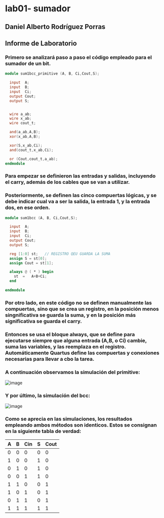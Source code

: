 # lab01- sumador 
## Daniel Alberto Rodríguez Porras

## Informe de Laboratorio 

### Primero se analizará paso a paso el código empleado para el sumador de un bit. 
```verilog
module sum1bcc_primitive (A, B, Ci,Cout,S);

  input  A;
  input  B;
  input  Ci;
  output Cout;
  output S;


  wire a_ab;
  wire x_ab;
  wire cout_t;

  and(a_ab,A,B);
  xor(x_ab,A,B);

  xor(S,x_ab,Ci);
  and(cout_t,x_ab,Ci);

  or (Cout,cout_t,a_ab);
endmodule
```

### Para empezar se definieron las entradas y salidas, incluyendo el carry, además de los cables que se van a utilizar.

### Posteriormente, se definen las cinco compuertas lógicas, y se debe indicar cual va a ser la salida, la entrada 1, y la entrada dos, en ese orden.

```verilog
module sum1bcc (A, B, Ci,Cout,S);

  input  A;
  input  B;
  input  Ci;
  output Cout;
  output S;

  reg [1:0] st;   // REGISTRO QEU GUARDA LA SUMA 
  assign S = st[0];
  assign Cout = st[1];

  always @ ( * ) begin
  	st  = 	A+B+Ci;
  end
  
endmodule
```

### Por otro lado, en este código no se definen manualmente las compuertas, sino que se crea un registro, en la posición menos singnificativa se guarda la suma, y en la posición más significativa se guarda el carry.
### Entonces se usa el bloque always, que se define para ejecutarse siempre que alguna entrada (A,B, o Ci) cambie, suma las variables, y las reemplaza en el registro. Automáticamente Quartus define las compuertas y conexiones necesarias para llevar a cbo la tarea.

### A continuación observamos la simulación del primitive:
![image](https://github.com/user-attachments/assets/0c57791e-7302-4360-898a-753086a46ce0)

### Y por último, la simulación del bcc:

![image](https://github.com/user-attachments/assets/d45ea73f-5f1e-4d83-a8e2-71e1895c89e7)

### Como se aprecia en las simulaciones, los resultados empleando ambos métodos son identicos. Estos se consignan en la siguiente tabla de verdad:

| A | B | Cin | S | Cout |
|---|---|---|---|---|
| 0 | 0 | 0 | 0 | 0 |
| 1 | 0 | 0 | 1 | 0 |
| 0 | 1 | 0 | 1 | 0 |
| 0 | 0 | 1 | 1 | 0 |
| 1 | 1 | 0 | 0 | 1 |
| 1 | 0 | 1 | 0 | 1 |
| 0 | 1 | 1 | 0 | 1 |
| 1 | 1 | 1 | 1 | 1 |








